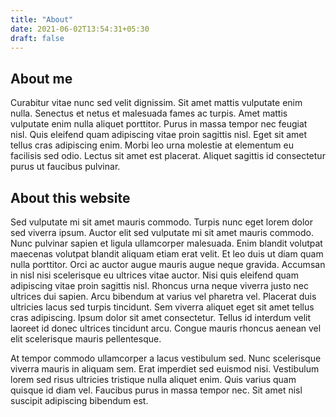 ```yaml
---
title: "About"
date: 2021-06-02T13:54:31+05:30
draft: false
---
```


## About me

Curabitur vitae nunc sed velit dignissim. Sit amet mattis vulputate enim nulla. Senectus et netus et malesuada fames ac turpis. Amet mattis vulputate enim nulla aliquet porttitor. Purus in massa tempor nec feugiat nisl. Quis eleifend quam adipiscing vitae proin sagittis nisl. Eget sit amet tellus cras adipiscing enim. Morbi leo urna molestie at elementum eu facilisis sed odio. Lectus sit amet est placerat. Aliquet sagittis id consectetur purus ut faucibus pulvinar.

## About this website

Sed vulputate mi sit amet mauris commodo. Turpis nunc eget lorem dolor sed viverra ipsum. Auctor elit sed vulputate mi sit amet mauris commodo. Nunc pulvinar sapien et ligula ullamcorper malesuada. Enim blandit volutpat maecenas volutpat blandit aliquam etiam erat velit. Et leo duis ut diam quam nulla porttitor. Orci ac auctor augue mauris augue neque gravida. Accumsan in nisl nisi scelerisque eu ultrices vitae auctor. Nisi quis eleifend quam adipiscing vitae proin sagittis nisl. Rhoncus urna neque viverra justo nec ultrices dui sapien. Arcu bibendum at varius vel pharetra vel. Placerat duis ultricies lacus sed turpis tincidunt. Sem viverra aliquet eget sit amet tellus cras adipiscing. Ipsum dolor sit amet consectetur. Tellus id interdum velit laoreet id donec ultrices tincidunt arcu. Congue mauris rhoncus aenean vel elit scelerisque mauris pellentesque.

At tempor commodo ullamcorper a lacus vestibulum sed. Nunc scelerisque viverra mauris in aliquam sem. Erat imperdiet sed euismod nisi. Vestibulum lorem sed risus ultricies tristique nulla aliquet enim. Quis varius quam quisque id diam vel. Faucibus purus in massa tempor nec. Sit amet nisl suscipit adipiscing bibendum est.
